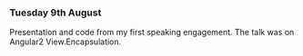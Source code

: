### Tuesday 9th August

Presentation and code from my first speaking engagement. The talk was on Angular2 View.Encapsulation.



